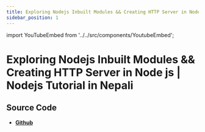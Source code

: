```yaml
---
title: Exploring Nodejs Inbuilt Modules && Creating HTTP Server in Node js  | Nodejs Tutorial in Nepali
sidebar_position: 1
---
```


import YouTubeEmbed from '../../src/components/YoutubeEmbed';

# Exploring Nodejs Inbuilt Modules && Creating HTTP Server in Node js  | Nodejs Tutorial in Nepali

<YouTubeEmbed videoId="qOxhKwdP3IQ" />

## Source Code

- [**Github**](https://github.com/isarojdahal/node-js-workshop)